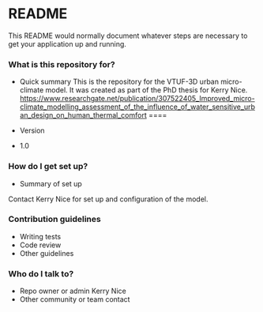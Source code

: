 # README #

This README would normally document whatever steps are necessary to get your application up and running.

### What is this repository for? ###

* Quick summary
This is the repository for the VTUF-3D urban micro-climate model. It was created as part of the PhD thesis for Kerry Nice. https://www.researchgate.net/publication/307522405_Improved_micro-climate_modelling_assessment_of_the_influence_of_water_sensitive_urban_design_on_human_thermal_comfort
====


* Version
* 1.0

### How do I get set up? ###

* Summary of set up

Contact Kerry Nice for set up and configuration of the model.

### Contribution guidelines ###

* Writing tests
* Code review
* Other guidelines

### Who do I talk to? ###

* Repo owner or admin
Kerry Nice
* Other community or team contact
